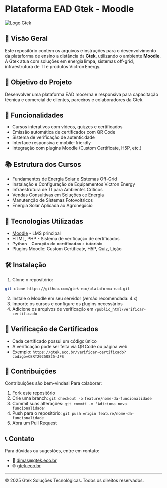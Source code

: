 
# Plataforma EAD Gtek - Moodle

![Logo Gtek](https://gtek.eco.br/wp-content/uploads/2023/03/logo-gtek.png)

## 📘 Visão Geral
Este repositório contém os arquivos e instruções para o desenvolvimento da plataforma de ensino a distância da **Gtek**, utilizando o ambiente **Moodle**. A Gtek atua com soluções em energia limpa, sistemas off-grid, infraestrutura de TI e produtos Victron Energy.

## 🎯 Objetivo do Projeto
Desenvolver uma plataforma EAD moderna e responsiva para capacitação técnica e comercial de clientes, parceiros e colaboradores da Gtek.

## 🚀 Funcionalidades
- Cursos interativos com vídeos, quizzes e certificados
- Emissão automática de certificados com QR Code
- Sistema de verificação de autenticidade
- Interface responsiva e mobile-friendly
- Integração com plugins Moodle (Custom Certificate, H5P, etc.)

## 📚 Estrutura dos Cursos
- Fundamentos de Energia Solar e Sistemas Off-Grid
- Instalação e Configuração de Equipamentos Victron Energy
- Infraestrutura de TI para Ambientes Críticos
- Vendas Consultivas em Soluções de Energia
- Manutenção de Sistemas Fotovoltaicos
- Energia Solar Aplicada ao Agronegócio

## 🧰 Tecnologias Utilizadas
- [Moodle](https://moodle.org/) - LMS principal
- HTML, PHP - Sistema de verificação de certificados
- Python - Geração de certificados e tutoriais
- Plugins Moodle: Custom Certificate, H5P, Quiz, Lição

## 🛠️ Instalação
1. Clone o repositório:
```bash
git clone https://github.com/gtek-eco/plataforma-ead.git
```
2. Instale o Moodle em seu servidor (versão recomendada: 4.x)
3. Importe os cursos e configure os plugins necessários
4. Adicione os arquivos de verificação em `/public_html/verificar-certificado`

## 🔐 Verificação de Certificados
- Cada certificado possui um código único
- A verificação pode ser feita via QR Code ou página web
- Exemplo: `https://gtek.eco.br/verificar-certificado?codigo=CERT20250825-JFS`

## 🤝 Contribuições
Contribuições são bem-vindas! Para colaborar:
1. Fork este repositório
2. Crie uma branch: `git checkout -b feature/nome-da-funcionalidade`
3. Commit suas alterações: `git commit -m 'Adiciona nova funcionalidade'`
4. Push para o repositório: `git push origin feature/nome-da-funcionalidade`
5. Abra um Pull Request

## 📞 Contato
Para dúvidas ou sugestões, entre em contato:
- 📧 dimas@gtek.eco.br
- 🌐 [gtek.eco.br](https://gtek.eco.br)

---
© 2025 Gtek Soluções Tecnológicas. Todos os direitos reservados.
